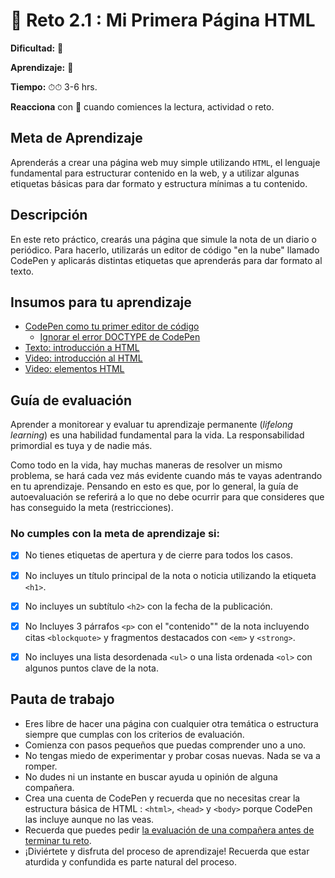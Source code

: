# :small_blue_diamond: Reto 2.1 : Mi Primera Página HTML

**Dificultad:** :sunflower:﻿

**Aprendizaje:** :honey_pot:﻿

**Tiempo:** ⏱⏱ 3-6 hrs.

**Reacciona** con :eyes:﻿ cuando comiences la lectura, actividad o reto.

## Meta de Aprendizaje

Aprenderás a crear una página web muy simple utilizando `HTML`, el lenguaje fundamental para estructurar contenido en la web, y a utilizar algunas etiquetas básicas para dar formato y estructura mínimas a tu contenido.

## Descripción

En este reto práctico, crearás una página que simule la nota de un diario o periódico. Para hacerlo, utilizarás un editor de código "en la nube" llamado CodePen y aplicarás distintas etiquetas que aprenderás para dar formato al texto.

## Insumos para tu aprendizaje

- [CodePen como tu primer editor de código](https://laboratoria1.gitbook.io/codigom/curriculum_dev/topics/editors_codepen)
  - [Ignorar el error DOCTYPE de CodePen](https://laboratoria1.gitbook.io/codigom/curriculum_dev/topics/editors_codepen_doctype)
- [Texto: introducción a HTML](https://laboratoria1.gitbook.io/codigom/curriculum_dev/topics/html)
- [Video: introducción al HTML](https://youtu.be/ewZ_YWbIWXI?si=FEGJuPSPf-WUh-2P)
- [Video: elementos HTML](https://www.youtube.com/watch?v=vIoO52MdZFE)

## Guía de evaluación

Aprender a monitorear y evaluar tu aprendizaje permanente (*lifelong learning*) es una habilidad fundamental para la vida. La responsabilidad primordial es tuya y de nadie más. 

Como todo en la vida, hay muchas maneras de resolver un mismo problema, se hará cada vez más evidente cuando más te vayas adentrando en tu aprendizaje. Pensando en esto es que, por lo general, la guía de autoevaluación se referirá a lo que no debe ocurrir para que consideres que has conseguido la meta (restricciones).

### No cumples con la meta de aprendizaje si:

- [x] No tienes etiquetas de apertura y de cierre para todos los casos.

- [x] No incluyes un título principal de la nota o noticia utilizando la etiqueta `<h1>`.

- [x] No incluyes un subtítulo `<h2>` con la fecha de la publicación.

- [x] No Incluyes 3 párrafos `<p>` con el "contenido"" de la nota incluyendo citas `<blockquote>` y fragmentos destacados con `<em>` y `<strong>`.

- [x] No incluyes una lista desordenada `<ul>` o una lista ordenada `<ol>` con algunos puntos clave de la nota.

## Pauta de trabajo

- Eres libre de hacer una página con cualquier otra temática o estructura siempre que cumplas con los criterios de evaluación.
- Comienza con pasos pequeños que puedas comprender uno a uno.
- No tengas miedo de experimentar y probar cosas nuevas. Nada se va a romper.
- No dudes ni un instante en buscar ayuda u opinión de alguna compañera.
- Crea una cuenta de CodePen y recuerda que no necesitas crear la estructura básica de HTML : `<html>`, `<head>` y `<body>` porque CodePen las incluye aunque no las veas.
- Recuerda que puedes pedir [la evaluación de una compañera antes de terminar tu reto](https://laboratoria1.gitbook.io/codigom/curriculum_model/lea_model_06_assessment.md).
- ¡Diviértete y disfruta del proceso de aprendizaje! Recuerda que estar aturdida y confundida es parte natural del proceso.